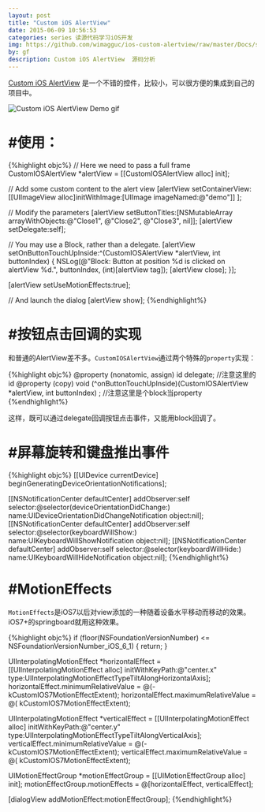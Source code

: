 ```yaml
---
layout: post
title: "Custom iOS AlertView"
date: 2015-06-09 10:56:53
categories: series 读源代码学习iOS开发
img: https://github.com/wimagguc/ios-custom-alertview/raw/master/Docs/screen.png
by: gf
description: Custom iOS AlertView  源码分析
---
```

[Custom iOS AlertView](https://github.com/wimagguc/ios-custom-alertview) 是一个不错的控件，比较小，可以很方便的集成到自己的项目中。

![Custom iOS AlertView Demo gif](https://github.com/wimagguc/ios-custom-alertview/raw/master/Docs/screen.png)

#  #使用：

{%highlight objc%}
// Here we need to pass a full frame
CustomIOSAlertView *alertView = [[CustomIOSAlertView alloc] init];

// Add some custom content to the alert view
[alertView setContainerView:  [[UIImageView alloc]initWithImage:[UIImage imageNamed:@"demo"]] ];

// Modify the parameters
[alertView setButtonTitles:[NSMutableArray arrayWithObjects:@"Close1", @"Close2", @"Close3", nil]];
[alertView setDelegate:self];

// You may use a Block, rather than a delegate.
[alertView setOnButtonTouchUpInside:^(CustomIOSAlertView *alertView, int buttonIndex) {
NSLog(@"Block: Button at position %d is clicked on alertView %d.", buttonIndex, (int)[alertView tag]);
[alertView close];
}];

[alertView setUseMotionEffects:true];

// And launch the dialog
[alertView show];
{%endhighlight%}

#  #按钮点击回调的实现

和普通的AlertView差不多。`CustomIOSAlertView`通过两个特殊的`property`实现：

{%highlight objc%}
@property (nonatomic, assign) id<CustomIOSAlertViewDelegate> delegate;
//注意这里的id<CustomIOSAlertViewDelegate> 
@property (copy) void (^onButtonTouchUpInside)(CustomIOSAlertView *alertView, int buttonIndex) ;
//注意这里是个block当property
{%endhighlight%}

这样，既可以通过delegate回调按钮点击事件，又能用block回调了。

#  #屏幕旋转和键盘推出事件

{%highlight objc%}
[[UIDevice currentDevice] beginGeneratingDeviceOrientationNotifications];

[[NSNotificationCenter defaultCenter] addObserver:self selector:@selector(deviceOrientationDidChange:) name:UIDeviceOrientationDidChangeNotification object:nil];
[[NSNotificationCenter defaultCenter] addObserver:self selector:@selector(keyboardWillShow:) name:UIKeyboardWillShowNotification object:nil];
[[NSNotificationCenter defaultCenter] addObserver:self selector:@selector(keyboardWillHide:) name:UIKeyboardWillHideNotification object:nil];
{%endhighlight%}

#  #MotionEffects
`MotionEffects`是iOS7以后对view添加的一种随着设备水平移动而移动的效果。iOS7+的springboard就用这种效果。

{%highlight objc%}
if (floor(NSFoundationVersionNumber) <= NSFoundationVersionNumber_iOS_6_1) {
return;
}

UIInterpolatingMotionEffect *horizontalEffect = [[UIInterpolatingMotionEffect alloc] initWithKeyPath:@"center.x"
type:UIInterpolatingMotionEffectTypeTiltAlongHorizontalAxis];
horizontalEffect.minimumRelativeValue = @(-kCustomIOS7MotionEffectExtent);
horizontalEffect.maximumRelativeValue = @( kCustomIOS7MotionEffectExtent);

UIInterpolatingMotionEffect *verticalEffect = [[UIInterpolatingMotionEffect alloc] initWithKeyPath:@"center.y"
type:UIInterpolatingMotionEffectTypeTiltAlongVerticalAxis];
verticalEffect.minimumRelativeValue = @(-kCustomIOS7MotionEffectExtent);
verticalEffect.maximumRelativeValue = @( kCustomIOS7MotionEffectExtent);

UIMotionEffectGroup *motionEffectGroup = [[UIMotionEffectGroup alloc] init];
motionEffectGroup.motionEffects = @[horizontalEffect, verticalEffect];

[dialogView addMotionEffect:motionEffectGroup];
{%endhighlight%}
